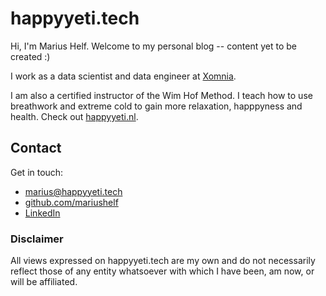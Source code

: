 # happyyeti.tech

Hi, I'm Marius Helf. Welcome to my personal blog -- content yet to be created :)

I work as a data scientist and data engineer at [Xomnia](https://xomnia.com).

I am also a certified instructor of the Wim Hof Method. I teach how to use breathwork and extreme cold to gain more relaxation, happpyness and health. Check out [happyyeti.nl](https://happyyeti.nl).

## Contact

Get in touch:
* [marius@happyyeti.tech](mailto:marius@happyyeti.tech)
* [github.com/mariushelf](https://github.com/mariushelf)
* [LinkedIn](https://www.linkedin.com/in/mariushelf/)


### Disclaimer

All views expressed on happyyeti.tech are my own and do not necessarily reflect those of any entity whatsoever with which I have been, am now, or will be affiliated. 

